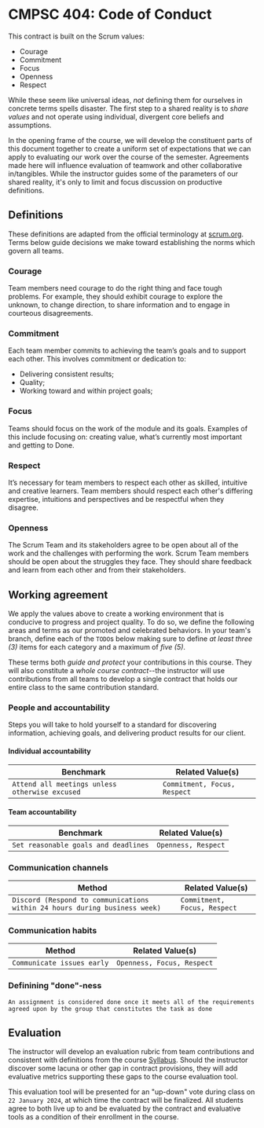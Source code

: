 # CMPSC 404: Code of Conduct

This contract is built on the Scrum values:

* Courage
* Commitment
* Focus
* Openness
* Respect

While these seem like universal ideas, _not_ defining them for ourselves in concrete terms spells disaster. The first step to a shared reality is
to _share values_ and not operate using individual, divergent core beliefs and assumptions.

In the opening frame of the course, we will develop the constituent parts of this document together to create a uniform set of expectations that
we can apply to evaluating our work over the course of the semester. Agreements made here will influence evaluation of teamwork and other 
collaborative in/tangibles. While the instructor guides some of the parameters of our shared reality, it's only to limit and focus discussion
on productive definitions.

## Definitions

These definitions are adapted from the official terminology at [scrum.org](https://scrum.org). Terms below guide decisions we make toward establishing
the norms which govern all teams.

### Courage

Team members need courage to do the right thing and face tough problems. For example, they should exhibit courage to explore the unknown, 
to change direction, to share information and to engage in courteous disagreements.

### Commitment

Each team member commits to achieving the team’s goals and to support each other. This involves commitment or dedication to:

* Delivering consistent results; 
* Quality;
* Working toward and within project goals; 

### Focus

Teams should focus on the work of the module and its goals. Examples of this include focusing on: creating value, what’s currently most 
important and getting to Done.

### Respect

It’s necessary for team members to respect each other as skilled, intuitive and creative learners. Team members should respect each other's 
differing expertise, intuitions and perspectives and be respectful when they disagree.

### Openness

The Scrum Team and its stakeholders agree to be open about all of the work and the challenges with performing the work. Scrum Team members 
should be open about the struggles they face. They should share feedback and learn from each other and from their stakeholders.

## Working agreement

We apply the values above to create a working environment that is conducive to progress and project quality. To do so, we define the following
areas and terms as our promoted and celebrated behaviors. In your team's branch, define each of the `TODO`s below making sure to define _at least
three (3)_ items for each category and a maximum of _five (5)_.

These terms both _guide and protect_ your contributions in this course. They will also constitute a _whole course contract_--the instructor will
use contributions from all teams to develop a single contract that holds our entire class to the same contribution standard.

### People and accountability

Steps you will take to hold yourself to a standard for discovering information, achieving goals, and delivering product results for our client.

#### Individual accountability

|Benchmark |Related Value(s) |
|----------|-----------------|
|`Attend all meetings unless otherwise excused`    |`Commitment, Focus, Respect`|

#### Team accountability

|Benchmark |Related Value(s) |
|----------|-----------------|
|`Set reasonable goals and deadlines`    |`Openness, Respect`           |

### Communication channels 

|Method    |Related Value(s) |
|----------|-----------------|
|`Discord (Respond to communications within 24 hours during business week)`    |`Commitment, Focus, Respect`           |

### Communication habits 

|Method    |Related Value(s) |
|----------|-----------------|
|`Communicate issues early`    |`Openness, Focus, Respect`           |

### Definining "done"-ness

`An assignment is considered done once it meets all of the requirements agreed upon by the group that constitutes the task as done`

## Evaluation

The instructor will develop an evaluation rubric from team contributions and consistent with definitions from the course
[Syllabus](README.md). Should the instructor discover some lacuna or other gap in contract provisions, they will add evaluative
metrics supporting these gaps to the course evaluation tool.

This evaluation tool will be presented for an "up-down" vote during class on `22 January 2024`, at which time the contract will
be finalized. All students agree to both live up to and be evaluated by the contract and evaluative tools as a condition of their
enrollment in the course.
